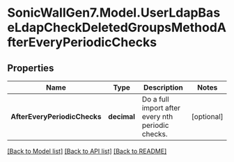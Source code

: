 # SonicWallGen7.Model.UserLdapBaseLdapCheckDeletedGroupsMethodAfterEveryPeriodicChecks

## Properties

Name | Type | Description | Notes
------------ | ------------- | ------------- | -------------
**AfterEveryPeriodicChecks** | **decimal** | Do a full import after every nth periodic checks. | [optional] 

[[Back to Model list]](../README.md#documentation-for-models) [[Back to API list]](../README.md#documentation-for-api-endpoints) [[Back to README]](../README.md)

